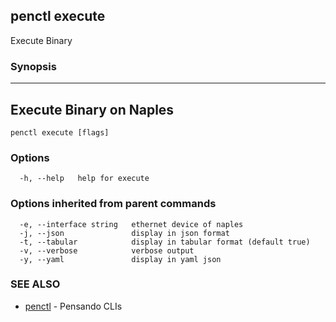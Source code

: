 ## penctl execute

Execute Binary

### Synopsis



-----------------------------------
 Execute Binary on Naples 
-----------------------------------


```
penctl execute [flags]
```

### Options

```
  -h, --help   help for execute
```

### Options inherited from parent commands

```
  -e, --interface string   ethernet device of naples
  -j, --json               display in json format
  -t, --tabular            display in tabular format (default true)
  -v, --verbose            verbose output
  -y, --yaml               display in yaml json
```

### SEE ALSO
* [penctl](penctl.md)	 - Pensando CLIs

